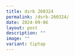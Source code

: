 ```yaml
---
title: dsrb 260324
permalink: /dsrb-260324/
date: 2024-09-06
layout: post
description: ""
image: ""
variant: tiptap
---
```

